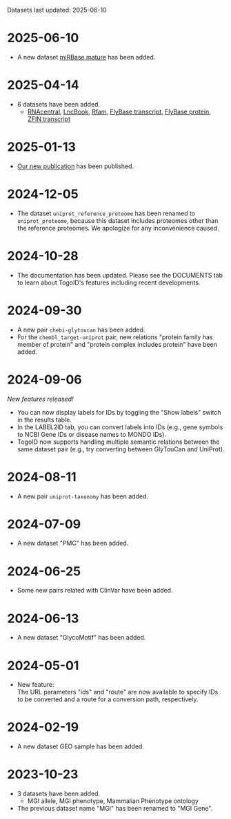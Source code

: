 Datasets last updated: 2025-06-10
# 2025-06-10
- A new dataset [miRBase mature](https://togoid.dbcls.jp/?route=mirbase_mature&ids=MIMAT0000001%2CMIMAT0015091%2CMIMAT0000002%2CMIMAT0015092%2CMIMAT0000003%2CMIMAT0000004%2CMIMAT0000005%2CMIMAT0015093%2CMIMAT0000006%2CMIMAT0000007) has been added.

# 2025-04-14
- 6 datasets have been added.
  - [RNAcentral](https://togoid.dbcls.jp/?route=rnacentral&ids=URS00000004BF_6239%2CURS0000000A43_6239%2CURS0000001328_3702%2CURS000000B038_7227%2CURS00000121A3_3702%2CURS0000014B59_559292%2CURS00000561D6_10090%2CURS0000060CC3_10116%2CURS0000118C49_9606%2CURS0000001E80_9606), [LncBook](https://togoid.dbcls.jp/?route=lncbook_gene&ids=HSALNG0044971%2CHSALNG0063621%2CHSALNG0088821%2CHSALNG0028312%2CHSALNG0083434%2CHSALNG0115829%2CHSALNG0072678%2CHSALNG0031034%2CHSALNG0038414%2CHSALNG0011632), [Rfam](https://togoid.dbcls.jp/?route=rfam&ids=RF00001%2CRF01502%2CRF00017%2CRF00906%2CRF00013%2CRF00163%2CRF00005%2CRF01787%2CRF00100%2CRF04272), [FlyBase transcript](https://togoid.dbcls.jp/?route=flybase_transcript&ids=FBtr0304393%2CFBtr0479711%2CFBtr0309770%2CFBtr0475069%2CFBtr0085087%2CFBtr0346482%2CFBtr0332795%2CFBtr0309611%2CFBtr0309739%2CFBtr0308921), [FlyBase protein](https://togoid.dbcls.jp/?route=flybase_protein&ids=FBpp0071677%2CFBpp0071678%2CFBpp0099961%2CFBpp0309745%2CFBpp0082828%2CFBpp0082829%2CFBpp0289712%2CFBpp0297433%2CFBpp0082823%2CFBpp0082824), [ZFIN transcript](https://togoid.dbcls.jp/?route=zfin_transcript&ids=ZDB-TSCRIPT-090929-12612%2CZDB-TSCRIPT-121213-534%2CZDB-TSCRIPT-131113-1447%2CZDB-TSCRIPT-131113-2944%2CZDB-TSCRIPT-131113-3950%2CZDB-TSCRIPT-130528-437%2CZDB-TSCRIPT-141209-570%2CZDB-TSCRIPT-131113-1539%2CZDB-TSCRIPT-131113-984%2CZDB-TSCRIPT-131113-1525)

# 2025-01-13
- [Our new publication](https://link.springer.com/article/10.1186/s13326-024-00322-1) has been published.

# 2024-12-05
- The dataset `uniprot_reference_proteome` has been renamed to `uniprot_proteome`, because this dataset includes proteomes other than the reference proteomes. We apologize for any inconvenience caused.

# 2024-10-28
- The documentation has been updated. Please see the DOCUMENTS tab to learn about TogoID's features including recent developments.

# 2024-09-30
- A new pair `chebi-glytoucan` has been added.  
- For the `chembl_target-uniprot` pair, new relations "protein family has member of protein" and "protein complex includes protein" have been added.

# 2024-09-06
*New features released!*  
- You can now display labels for IDs by toggling the "Show labels" switch in the results table.  
- In the LABEL2ID tab, you can convert labels into IDs (e.g., gene symbols to NCBI Gene IDs or disease names to MONDO IDs).  
- TogoID now supports handling multiple semantic relations between the same dataset pair (e.g., try converting between GlyTouCan and UniProt).  

# 2024-08-11
- A new pair `uniprot-taxonomy` has been added.

# 2024-07-09
- A new dataset "PMC" has been added.

# 2024-06-25
- Some new pairs related with ClinVar have been added.

# 2024-06-13
- A new dataset "GlycoMotif" has been added.

# 2024-05-01
- New feature:  
  The URL parameters "ids" and "route" are now available to specify IDs to be converted and a route for a conversion path, respectively.

# 2024-02-19
- A new dataset GEO sample has been added.

# 2023-10-23
- 3 datasets have been added.
  - MGI allele, MGI phenotype, Mammalian Phenotype ontology
- The previous dataset name "MGI" has been renamed to "MGI Gene".
